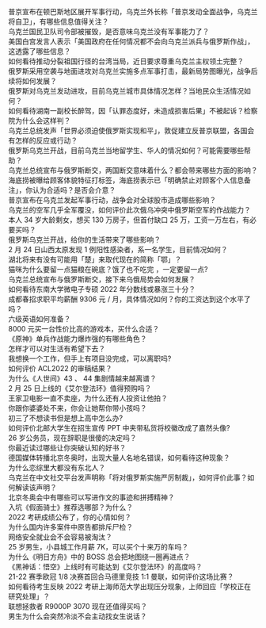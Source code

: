 普京宣布在顿巴斯地区展开军事行动，乌克兰外长称「普京发动全面战争，乌克兰将自卫」，有哪些信息值得关注？  
乌克兰国民卫队司令部被摧毁，是否意味乌克兰没有军事能力了？  
美国白宫发言人表示「美国政府在任何情况都不会向乌克兰派兵与俄罗斯作战」，这透露了哪些信息？  
如何看待推动分裂祖国行径的台湾当局，近日要求尊重乌克兰主权领土完整？  
俄罗斯采用空袭与地面进攻对乌克兰实施多点军事打击，最新局势图曝光，战争后续将如何发展？  
俄罗斯对乌克兰发动进攻，目前乌克兰城市具体情况怎样？当地民众生活情况如何？  
如何看待湖南一副校长醉驾，因「认罪态度好，未造成损害后果」不被起诉？检察院为什么会这样判？  
乌克兰总统发声「世界必须迫使俄罗斯实现和平」，敦促建立反普京联盟，各国会有怎样的反应或行动？  
俄罗斯乌克兰开战，目前乌克兰当地留学生、华人的情况如何？可能需要哪些帮助？  
乌克兰总统宣布与俄罗斯断交，两国断交意味着什么？都会带来哪些方面的影响？  
海底捞被曝给顾客体貌特征打标签，海底捞表示已「明确禁止对顾客个人信息备注」，你认为合适吗？是否会介意？  
普京宣布在乌克兰发起军事行动，战争会对全球股市造成哪些影响？  
乌克兰的空军几乎全军覆没，如何评价此次俄乌冲突中俄罗斯空军的作战能力？  
本人 34 岁大龄剩女，想买 130 万房子，但首付缺口 25 万，工资一万左右，有必要买吗？  
俄罗斯乌克兰开战，给你的生活带来了哪些影响？  
2 月 24 日山西太原发现 1 例阳性感染者，系一名学生，目前情况如何？  
湖北将来有没有可能用「楚」来取代现在的简称「鄂」？  
猫咪为什么要留一点猫粮在碗底？饿了也不吃完 ，一定要留一点?  
乌克兰总统宣布与俄罗斯断交，接下来乌俄局势会如何发展？  
如何看待东南大学微电子专硕 2022 年分数线或暴涨三十分？  
成都春招求职平均薪酬 9306 元 / 月，具体情况如何？你的工资达到这个水平了吗？  
六级英语如何准备？  
8000 元买一台性价比高的游戏本，买什么合适？  
《原神》单兵作战能力爆炸强的有哪些角色？  
怎样才可以对生活有希望下去？  
我想换一个工作，但手上有项目没完成，可以离职吗?  
如何评价 ACL2022 的审稿结果？  
为什么《人世间》43 、 44 集剧情越来越离谱？  
2 月 25 日上线的《艾尔登法环》值得预购吗？  
王家卫电影一直不卖座，为什么还有人投资让他拍？  
你跟你婆婆处不来，你会让她帮你带小孩吗？  
初三了不想读书但是想上高中怎么办?  
如何评价北邮大学生在招生宣传 PPT 中夹带私货将校徽改成了嘉然头像?  
26 岁公务员，现在辞职是很傻的决定吗？  
你最近读过哪些让你突破认知的好书？  
德国媒体转播北京冬奥时，出现大量人名地名错误，如何看待这种现象？  
为什么恋综里大都没有东北人？  
乌克兰在中文社交平台发声明称「将对俄罗斯实施严厉制裁」，如何评价此事？如何解读该声明？  
北京冬奥会中有哪些可以写进作文的事迹和拼搏精神？  
入坑《假面骑士》推荐选哪部？为什么？  
2022 考研成绩公布了，你的心情如何？  
为什么国内许多案件中原告都排斥尸检？  
网络安全就业会不会容易被淘汰？  
25 岁男生，小县城工作月薪 7K，可以买个十来万的车吗？  
为什么《明日方舟》中的 BOSS 总会把地图绕一圈再进点？  
《黑神话：悟空》上线时有可能达到《艾尔登法环》的高度吗？  
21-22 赛季欧冠 1/8 决赛首回合马德里竞技 1:1 曼联，如何评价这场比赛？  
如何看待考生反映 2022 考研上海师范大学出现压分现象，上师回应「学校正在研究处理」？  
联想拯救者 R9000P 3070 现在还值得买吗？  
男生为什么会突然冷淡不会主动找女生说话？  
